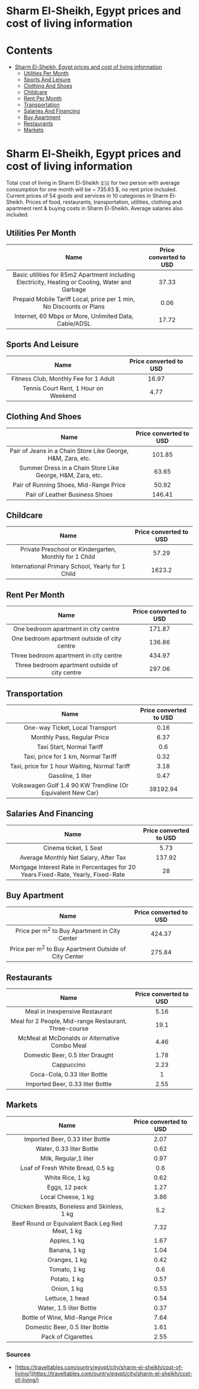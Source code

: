 
Sharm El-Sheikh, Egypt prices and cost of living information
============================================================

Contents
========

* [Sharm El-Sheikh, Egypt prices and cost of living information](#sharm-el-sheikh-egypt-prices-and-cost-of-living-information)
	* [Utilities Per Month](#utilities-per-month)
	* [Sports And Leisure](#sports-and-leisure)
	* [Clothing And Shoes](#clothing-and-shoes)
	* [Childcare](#childcare)
	* [Rent Per Month](#rent-per-month)
	* [Transportation](#transportation)
	* [Salaries And Financing](#salaries-and-financing)
	* [Buy Apartment](#buy-apartment)
	* [Restaurants](#restaurants)
	* [Markets](#markets)

# Sharm El-Sheikh, Egypt prices and cost of living information


Total cost of living in Sharm El-Sheikh 🇪🇬 for two person with average consumption for one month will be ~ 735.63 $, no 
rent price included. Current prices of 54 goods and services in 10 categories  in Sharm El-Sheikh. Prices of food, 
restaurants, transportation, utilities, clothing and apartment rent & buying costs in Sharm El-Sheikh. Average salaries 
also included.
## Utilities Per Month
  

|Name|Price converted to USD|
| :---: | :---: |
|Basic utilities for 85m2 Apartment including Electricity, Heating or Cooling, Water and Garbage|37.33|
|Prepaid Mobile Tariff Local, price per 1 min, No Discounts or Plans|0.06|
|Internet, 60 Mbps or More, Unlimited Data, Cable/ADSL|17.72|
  

## Sports And Leisure
  

|Name|Price converted to USD|
| :---: | :---: |
|Fitness Club, Monthly Fee for 1 Adult|16.97|
|Tennis Court Rent, 1 Hour on Weekend|4.77|
  

## Clothing And Shoes
  

|Name|Price converted to USD|
| :---: | :---: |
|Pair of Jeans in a Chain Store Like George, H&M, Zara, etc.|101.85|
|Summer Dress in a Chain Store Like George, H&M, Zara, etc.|63.65|
|Pair of Running Shoes, Mid-Range Price|50.92|
|Pair of Leather Business Shoes|146.41|
  

## Childcare
  

|Name|Price converted to USD|
| :---: | :---: |
|Private Preschool or Kindergarten, Monthly for 1 Child|57.29|
|International Primary School, Yearly for 1 Child|1623.2|
  

## Rent Per Month
  

|Name|Price converted to USD|
| :---: | :---: |
|One bedroom apartment in city centre|171.87|
|One bedroom apartment outside of city centre|136.86|
|Three bedroom apartment in city centre|434.97|
|Three bedroom apartment outside of city centre|297.06|
  

## Transportation
  

|Name|Price converted to USD|
| :---: | :---: |
|One-way Ticket, Local Transport|0.16|
|Monthly Pass, Regular Price|6.37|
|Taxi Start, Normal Tariff|0.6|
|Taxi, price for 1 km, Normal Tariff|0.32|
|Taxi, price for 1 hour Waiting, Normal Tariff|3.18|
|Gasoline, 1 liter|0.47|
|Volkswagen Golf 1.4 90 KW Trendline (Or Equivalent New Car)|38192.94|
  

## Salaries And Financing
  

|Name|Price converted to USD|
| :---: | :---: |
|Cinema ticket, 1 Seat|5.73|
|Average Monthly Net Salary, After Tax|137.92|
|Mortgage Interest Rate in Percentages for 20 Years Fixed-Rate, Yearly, Fixed-Rate|28|
  

## Buy Apartment
  

|Name|Price converted to USD|
| :---: | :---: |
|Price per m<sup>2</sup> to Buy Apartment in City Center|424.37|
|Price per m<sup>2</sup> to Buy Apartment Outside of City Center|275.84|
  

## Restaurants
  

|Name|Price converted to USD|
| :---: | :---: |
|Meal in Inexpensive Restaurant|5.16|
|Meal for 2 People, Mid-range Restaurant, Three-course|19.1|
|McMeal at McDonalds or Alternative Combo Meal|4.46|
|Domestic Beer, 0.5 liter Draught|1.78|
|Cappuccino|2.23|
|Coca-Cola, 0.33 liter Bottle|1|
|Imported Beer, 0.33 liter Bottle|2.55|
  

## Markets
  

|Name|Price converted to USD|
| :---: | :---: |
|Imported Beer, 0.33 liter Bottle|2.07|
|Water, 0.33 liter Bottle|0.62|
|Milk, Regular,1 liter|0.97|
|Loaf of Fresh White Bread, 0.5 kg|0.6|
|White Rice, 1 kg|0.62|
|Eggs, 12 pack|1.27|
|Local Cheese, 1 kg|3.86|
|Chicken Breasts, Boneless and Skinless, 1 kg|5.2|
|Beef Round or Equivalent Back Leg Red Meat, 1 kg |7.32|
|Apples, 1 kg|1.67|
|Banana, 1 kg|1.04|
|Oranges, 1 kg|0.42|
|Tomato, 1 kg|0.6|
|Potato, 1 kg|0.57|
|Onion, 1 kg|0.53|
|Lettuce, 1 head|0.54|
|Water, 1.5 liter Bottle|0.37|
|Bottle of Wine, Mid-Range Price|7.64|
|Domestic Beer, 0.5 liter Bottle|1.61|
|Pack of Cigarettes|2.55|
  

### Sources

- [https://traveltables.com/ountry/egypt/city/sharm-el-sheikh/cost-of-living/](https://traveltables.com/ountry/egypt/city/sharm-el-sheikh/cost-of-living/)
